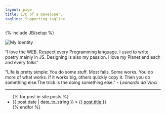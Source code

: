 ```yaml
---
layout: page
title: I/O of a Developer.
tagline: Supporting tagline
---
```

{% include JB/setup %}

![My Identity](https://si0.twimg.com/profile_images/1416687499/jaakfussion.jpg)

“I love the WEB. Respect every Programming language. I used to write poetry mainly in JS. Designing is also my passion. I love my Planet and each and every folks”

"Life is pretty simple: You do some stuff. Most fails. Some works.
You do more of what works. If it works big, others quickly copy it. 
Then you do something else.The trick is the doing something else." - _Leonardo da Vinci_

____

<ul class="posts">
  {% for post in site.posts %}
    <li><span>{{ post.date | date_to_string }}</span> &raquo; <a href="{{ BASE_PATH }}{{ post.url }}">{{ post.title }}</a></li>
  {% endfor %}
</ul>